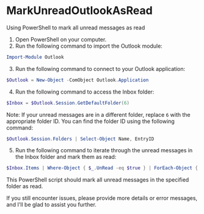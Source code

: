 # MarkUnreadOutlookAsRead
Using PowerShell to mark all unread messages as read

1. Open PowerShell on your computer.
2. Run the following command to import the Outlook module:

```powershell
Import-Module Outlook
```

3. Run the following command to connect to your Outlook application:

```powershell
$Outlook = New-Object -ComObject Outlook.Application
```

4. Run the following command to access the Inbox folder:

```powershell
$Inbox = $Outlook.Session.GetDefaultFolder(6)
```

Note: If your unread messages are in a different folder, replace `6` with the appropriate folder ID. You can find the folder ID using the following command:

```powershell
$Outlook.Session.Folders | Select-Object Name, EntryID
```

5. Run the following command to iterate through the unread messages in the Inbox folder and mark them as read:

```powershell
$Inbox.Items | Where-Object { $_.UnRead -eq $true } | ForEach-Object { $_.UnRead = $false; $_.Save() }
```

This PowerShell script should mark all unread messages in the specified folder as read.

If you still encounter issues, please provide more details or error messages, and I'll be glad to assist you further.
